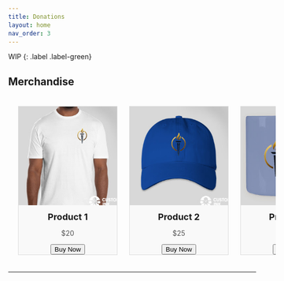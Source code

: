 ```yaml
---
title: Donations
layout: home
nav_order: 3
---
```

WIP
{: .label .label-green}

<html lang="en">
<head>
  <meta charset="UTF-8">
  <meta name="viewport" content="width=device-width, initial-scale=1.0">
  <title>Merchandise</title>
  <style>
    .merchandise-container {
      width: 100%;
      overflow-x: auto;
      white-space: nowrap;
      padding: 20px;
    }
    .merch-box {
      display: inline-block;
      width: 200px;
      height: 300px;
      margin-right: 20px;
      border: 1px solid #ddd;
      text-align: center;
      background-color: #f9f9f9;
    }
    .merch-box img {
      width: 100%;
      height: 200px;
    }
    .merch-box h3 {
      margin: 10px 0;
      font-size: 18px;
    }
    .merch-box p {
      font-size: 14px;
      color: #555;
    }
  </style>
</head>
<body>
  <h2>Merchandise</h2>
  <div class="merchandise-container">
    <div class="merch-box">
      <img src="product1.jpg" alt="Product 1">
      <h3>Product 1</h3>
      <p>$20</p>
            <button class="submit-button">Buy Now</button>
    </div>
    <div class="merch-box">
      <img src="product2.jpg" alt="Product 2">
      <h3>Product 2</h3>
      <p>$25</p>
            <button class="submit-button">Buy Now</button>
    </div>
    <div class="merch-box">
      <img src="product3.jpg" alt="Product 3">
      <h3>Product 3</h3>
      <p>$30</p>
      <button class="submit-button">Buy Now</button>
    </div>
    <!-- Add more product boxes here -->
  </div>
</body>
</html>

----